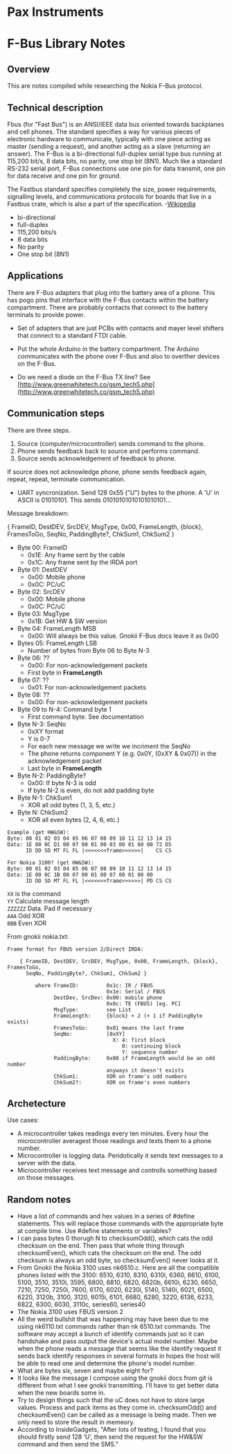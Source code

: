 # Pax Instruments
# F-Bus Library Notes

## Overview
This are notes compiled while researching the Nokia F-Bus protocol.

## Technical description
Fbus (for "Fast Bus") is an ANSI/IEEE data bus oriented towards backplanes and cell phones. The standard specifies a way for various pieces of electronic hardware to communicate, typically with one piece acting as master (sending a request), and another acting as a slave (returning an answer). The F-Bus is a bi-directional full-duplex serial type bus running at 115,200 bit/s, 8 data bits, no parity, one stop bit (8N1). Much like a standard RS-232 serial port, F-Bus connections use one pin for data transmit, one pin for data receive and one pin for ground.

The Fastbus standard specifies completely the size, power requirements, signalling levels, and communications protocols for boards that live in a Fastbus crate, which is also a part of the specification. -[Wikipedia](http://en.wikipedia.org/wiki/FBus)

- bi-directional
- full-duplex
- 115,200 bits/s
- 8 data bits
- No parity
- One stop bit (8N1)

## Applications

There are F-Bus adapters that plug into the battery area of a phone. This has pogo pins that interface with the F-Bus contacts within the battery compartment. There are probably contacts that connect to the battery terminals to provide power.

- Set of adapters that are just PCBs with contacts and mayer level shifters that connect to a standard FTDI cable.
- Put the whole Arduino in the battery compartment. The Arduino communicates with the phone over F-Bus and also to overther devices on the F-Bus.

- Do we need a diode on the F-Bus TX line? See [http://www.greenwhitetech.co/gsm_tech5.php](http://www.greenwhitetech.co/gsm_tech5.php)

## Communication steps
There are three steps.

1. Source (computer/microcontroller) sends command to the phone.
2. Phone sends feedback back to source and performs command.
3. Source sends acknowledgement of feedback to phone.

If source does not acknowledge phone, phone sends feedback again, repeat, repeat, terminate communication.

- UART syncronization. Send 128 0x55 ("U") bytes to the phone. A 'U' in ASCII is 01010101. This sends 01010101010101010101...

Message breakdown:


{ FrameID, DestDEV, SrcDEV, MsgType, 0x00, FrameLength, {block}, FramesToGo,
      SeqNo, PaddingByte?, ChkSum1, ChkSum2 }
- Byte 00: FrameID
  - 0x1E: Any frame sent by the cable
  - 0x1C: Any frame sent by the IRDA port
- Byte 01: DestDEV
  - 0x00: Mobile phone
  - 0x0C: PC/uC
- Byte 02: SrcDEV
  - 0x00: Mobile phone
  - 0x0C: PC/uC
- Byte 03: MsgType
  - 0x1B: Get HW & SW version
- Byte 04: FrameLength MSB
  - 0x00: Will always be this value. Gnokii F-Bus docs leave it as 0x00
- Bytes 05: FrameLength LSB
  - Number of bytes from Byte 06 to Byte N-3
- Byte 06: ??
  - 0x00: For non-acknowledgement packets
  - First byte in **FrameLength**
- Byte 07: ??
  - 0x01: For non-acknowledgement packets
- Byte 08: ??
  - 0x00: For non-acknowledgement packets
- Byte 09 to N-4: Command byte 1
  - First command byte. See documentation
- Byte N-3: SeqNo
  - 0xXY format
  - Y is 0-7
  - For each new message we write we incriment the SeqNo
  - The phone returns component Y (e.g. 0x0Y, (0xXY & 0x07)) in the acknowledgement packet
  - Last byte in **FrameLength**
- Byte N-2: PaddingByte?
  - 0x00: If byte N-3 is odd
  - If byte N-2 is even, do not add padding byte
- Byte N-1: ChkSum1
  - XOR all odd bytes (1, 3, 5, etc.)
- Byte N: ChkSum2
  - XOR all even bytes (2, 4, 6, etc.)

```
Example (get HW&SW):  
Byte: 00 01 02 03 04 05 06 07 08 09 10 11 12 13 14 15
Data: 1E 00 0C D1 00 07 00 01 00 03 00 01 60 00 72 D5
      ID DD SD MT FL FL |<<<<<<<frame>>>>>>|    CS CS

For Nokia 3100? (get HW&SW):  
Byte: 00 01 02 03 04 05 06 07 08 09 10 11 12 13 14 15
Data: 1E 00 0C 1B 00 07 00 01 00 07 00 01 00 00
      ID DD SD MT FL FL |<<<<<<<frame>>>>>>| PD CS CS

```
`XX` is the command  
`YY` Calculate message length  
`ZZZZZZ` Data. Pad if necessary  
`AAA` Odd XOR  
`BBB` Even XOR  

From gnokii nokia.txt:

```
Frame format for FBUS version 2/Direct IRDA:

    { FrameID, DestDEV, SrcDEV, MsgType, 0x00, FrameLength, {block}, FramesToGo,
      SeqNo, PaddingByte?, ChkSum1, ChkSum2 }

         where FrameID:         0x1c: IR / FBUS
                                0x1e: Serial / FBUS
               DestDev, SrcDev: 0x00: mobile phone
                                0x0c: TE (FBUS) [eg. PC]
               MsgType:         see List
               FrameLength:     {block} + 2 (+ 1 if PaddingByte exists)
               FramesToGo:      0x01 means the last frame
               SeqNo:           [0xXY]
                                  X: 4: first block
                                     0: continuing block
                                     Y: sequence number
               PaddingByte:     0x00 if FrameLength would be an odd number
                                anyways it doesn't exists
               ChkSum1:         XOR on frame's odd numbers
               ChkSum2?:        XOR on frame's even numbers
```


## Archetecture

Use cases:

- A microcontroller takes readings every ten minutes. Every hour the microcontroller averagest those readings and texts them to a phone number.
- Microcontroller is logging data. Peridotically it sends text messages to a server with the data.
- Microcontroller receives text message and controlls something based on those messages.


## Random notes

- Have a list of commands and hex values in a series of #define statements. This will replace those commands with the appropriate byte at compile time. Use #define statements or variables?
- I can pass bytes 0 thorugh N to checksumOdd(), which cats the odd checksum on the end. Then pass that whole thing through checksumEven(), which cats the checksum on the end. The odd checksum is always an odd byte, so checksumEven() never looks at it.
- From Gnokii the Nokia 3100 uses nk6510.c. Here are all the compatible phones listed with the 3100: 6510, 6310, 8310, 6310i, 6360, 6610, 6100, 5100, 3510, 3510i, 3595, 6800, 6810, 6820, 6820b, 6610i, 6230, 6650, 7210, 7250, 7250i, 7600, 6170, 6020, 6230i, 5140, 5140i, 6021, 6500, 6220, 3120b, 3100, 3120, 6015i, 6101, 6680, 6280, 3220, 6136, 6233, 6822, 6300, 6030, 3110c, series60, series40
- The Nokia 3100 uses FBUS version 2
- All the weird bullshit that was happening may have been due to me using nk6110.txt commands rather than nk 6510.txt commands. The software may accept a bunch of identify commands just so it can handshake and pass output the device's actual model number. Maybe when the phone reads a message that seems like the identify request it sends back identify responses in several formats in hopes the host will be able to read one and determine the phone's model number.
- What are bytes six, seven and maybe eight for? 
- It looks like the message I compose using the gnokii docs from git is different from what I see gnokii transmitting. I'll have to get better data when the new boards some in.
- Try to design things such that the uC does not have to store large values. Process and pack items as they come in. checksumOdd() and checksumEven() can be called as a message is being made. Then we only need to store the result in memeory.
- According to InsideGadgets, "After lots of testing, I found that you should firstly send 128 ‘U’, then send the request for the HW&SW command and then send the SMS."




